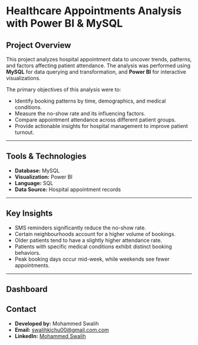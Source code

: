 # Healthcare Appointments Analysis with Power BI & MySQL

## Project Overview

This project analyzes hospital appointment data to uncover trends, patterns, and factors affecting patient attendance. The analysis was performed using **MySQL** for data querying and transformation, and **Power BI** for interactive visualizations.

The primary objectives of this analysis were to:

* Identify booking patterns by time, demographics, and medical conditions.
* Measure the no-show rate and its influencing factors.
* Compare appointment attendance across different patient groups.
* Provide actionable insights for hospital management to improve patient turnout.

---

## Tools & Technologies

* **Database:** MySQL
* **Visualization:** Power BI
* **Language:** SQL
* **Data Source:** Hospital appointment records

---

## Key Insights

* SMS reminders significantly reduce the no-show rate.
* Certain neighbourhoods account for a higher volume of bookings.
* Older patients tend to have a slightly higher attendance rate.
* Patients with specific medical conditions exhibit distinct booking behaviors.
* Peak booking days occur mid-week, while weekends see fewer appointments.

---
## Dashboard


## Contact

* **Developed by:** Mohammed Swalih
* **Email:** swalihkichu00@gmail.com.com
* **LinkedIn:** [Mohammed Swalih](https://www.linkedin.com/in/mohammed-swalih-977b71219/)

